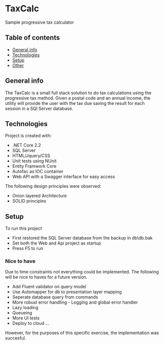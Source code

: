# TaxCalc
Sample progressive tax calculator

## Table of contents
* [General info](#general-info)
* [Technologies](#technologies)
* [Setup](#setup)
* [Other](#nice-to-have)

## General info
The TaxCalc is a small full stack solution to do tax calculations using the progressive tax method. Given a postal code and an annual income, the utility will provide the user with the tax due saving the result for each session in a SQl Server database.
	
## Technologies
Project is created with:
* .NET Core 2.2
* SQL Server
* HTML/Jquery/CSS
* Unit tests using NUnit
* Entity Framwork Core
* Autofac as IOC container
* Web API with a Swagger interface for easy access

The following design principles were observed:
* Onion layered Architecture
* SOLID principles
	
## Setup
To run this project

* First restored the SQL Server database from the backup in db\db.bak
* Set both the Web and Api project as startup
* Press F5 to run

### Nice to have
Due to time constraints not everything could be implemented. The following will be nice to haves for a future version.
- Add Fluent validator on query model
- Use Automapper for db to presentation layer mapping
- Seperate database query from commands
- More robust error handling - Logging and global error handler
- Lazy loading
- Queueing
- More UI tests
- Deploy to cloud ...

However, for the purposes of this specific exercise, the implementation was succesful.
